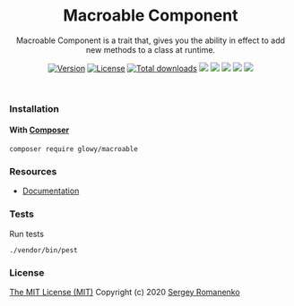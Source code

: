 <h1 align="center">Macroable Component</h1>
<p align="center">
Macroable Component is a trait that, gives you the ability in effect to add new methods to a class at runtime.
</p>
<p align="center">
<a href="https://github.com/glowyphp/macroable/releases"><img alt="Version" src="https://img.shields.io/github/release/glowyphp/macroable.svg?label=version&color=green"></a> <a href="https://github.com/glowyphp/macroable"><img src="https://img.shields.io/badge/license-MIT-blue.svg?color=green" alt="License"></a> <a href="https://packagist.org/packages/glowy/macroable"><img src="https://poser.pugx.org/glowy/macroable/downloads" alt="Total downloads"></a> <img src="https://github.com/glowyphp/macroable/workflows/Static%20Analysis/badge.svg?branch=dev"> <img src="https://github.com/glowyphp/macroable/workflows/Tests/badge.svg">
  <a href="https://app.codacy.com/gh/glowy/macroable?utm_source=github.com&utm_medium=referral&utm_content=glowy/macroable&utm_campaign=Badge_Grade_Dashboard"><img src="https://api.codacy.com/project/badge/Grade/72b4dc84c20145e1b77dc0004a3c8e3d"></a> <a href="https://codeclimate.com/github/glowy/macroable/maintainability"><img src="https://api.codeclimate.com/v1/badges/a4c673a4640a3863a9a4/maintainability" /></a> <img src="http://poser.pugx.org/glowyphp/macroable/require/php">
</p>

<br>

### Installation

#### With [Composer](https://getcomposer.org)

```
composer require glowy/macroable
```

### Resources
* [Documentation](https://digital.flextype.org/glowyphp/components/macroable)


### Tests

Run tests

```
./vendor/bin/pest
```

### License
[The MIT License (MIT)](https://github.com/glowyphp/macroable/blob/master/LICENSE)
Copyright (c) 2020 [Sergey Romanenko](https://github.com/Awilum)
